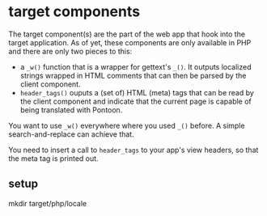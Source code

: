 target components
=================

The target component(s) are the part of the web app that hook into the target application. As of yet, these components are only available in PHP and there are only two pieces to this:

* a `_w()` function that is a wrapper for gettext's `_()`. It outputs localized strings wrapped in HTML comments that can then be parsed by the client component.
* `header_tags()` ouputs a (set of) HTML (meta) tags that can be read by the client component and indicate that the current page is capable of being translated with Pontoon.

You want to use `_w()` everywhere where you used `_()` before. A simple search-and-replace can achieve that.

You need to insert a call to `header_tags` to your app's view headers, so that the meta tag is printed out.

setup
-----

mkdir target/php/locale